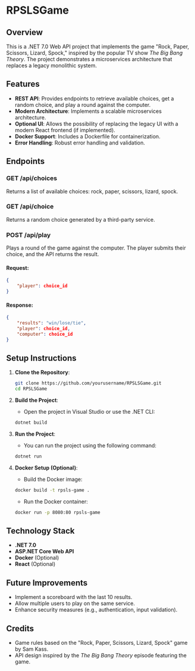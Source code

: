 # RPSLSGame

## Overview
This is a .NET 7.0 Web API project that implements the game "Rock, Paper, Scissors, Lizard, Spock," inspired by the popular TV show *The Big Bang Theory*. The project demonstrates a microservices architecture that replaces a legacy monolithic system.

## Features
- **REST API**: Provides endpoints to retrieve available choices, get a random choice, and play a round against the computer.
- **Modern Architecture**: Implements a scalable microservices architecture.
- **Optional UI**: Allows the possibility of replacing the legacy UI with a modern React frontend (if implemented).
- **Docker Support**: Includes a Dockerfile for containerization.
- **Error Handling**: Robust error handling and validation.

## Endpoints

### GET /api/choices
Returns a list of available choices: rock, paper, scissors, lizard, spock.

### GET /api/choice
Returns a random choice generated by a third-party service.

### POST /api/play
Plays a round of the game against the computer. The player submits their choice, and the API returns the result.

#### Request:
```json
{
    "player": choice_id
}
```

#### Response:
```json
{
    "results": "win/lose/tie",
    "player": choice_id,
    "computer": choice_id
}
```

## Setup Instructions

1. **Clone the Repository**:
    ```bash
    git clone https://github.com/yourusername/RPSLSGame.git
    cd RPSLSGame
    ```

2. **Build the Project**:
    - Open the project in Visual Studio or use the .NET CLI:
    ```bash
    dotnet build
    ```

3. **Run the Project**:
    - You can run the project using the following command:
    ```bash
    dotnet run
    ```

4. **Docker Setup (Optional)**:
    - Build the Docker image:
    ```bash
    docker build -t rpsls-game .
    ```
    - Run the Docker container:
    ```bash
    docker run -p 8080:80 rpsls-game
    ```

## Technology Stack
- **.NET 7.0**
- **ASP.NET Core Web API**
- **Docker** (Optional)
- **React** (Optional)

## Future Improvements
- Implement a scoreboard with the last 10 results.
- Allow multiple users to play on the same service.
- Enhance security measures (e.g., authentication, input validation).

## Credits
- Game rules based on the "Rock, Paper, Scissors, Lizard, Spock" game by Sam Kass.
- API design inspired by the *The Big Bang Theory* episode featuring the game.
